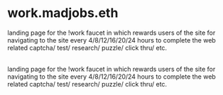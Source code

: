 # work.madjobs.eth
landing page for the !work faucet in which rewards users of the site for navigating to the site every 4/8/12/16/20/24 hours to complete the web related captcha/ test/ research/ puzzle/ click thru/ etc. 

\
landing page for the !work faucet in which rewards users of the site for navigating to the site every 4/8/12/16/20/24 hours to complete the web related captcha/ test/ research/ puzzle/ click thru/ etc.
